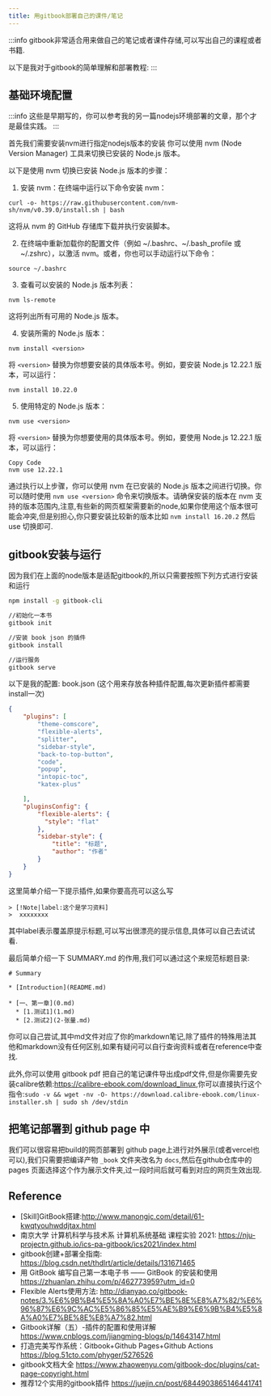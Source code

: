 ```yaml
---
title: 用gitbook部署自己的课件/笔记
---
```


:::info
gitbook非常适合用来做自己的笔记或者课件存储,可以写出自己的课程或者书籍.

以下是我对于gitbook的简单理解和部署教程:
:::

## 基础环境配置

:::info
这些是早期写的，你可以参考我的另一篇nodejs环境部署的文章，那个才是最佳实践。
:::

首先我们需要安装nvm进行指定nodejs版本的安装
你可以使用 nvm (Node Version Manager) 工具来切换已安装的 Node.js 版本。

以下是使用 nvm 切换已安装 Node.js 版本的步骤：

1. 安装 nvm：在终端中运行以下命令安装 nvm：

```Plain Text
curl -o- https://raw.githubusercontent.com/nvm-sh/nvm/v0.39.0/install.sh | bash
```

这将从 nvm 的 GitHub 存储库下载并执行安装脚本。

2. 在终端中重新加载你的配置文件（例如 ~/.bashrc、~/.bash_profile 或 ~/.zshrc），以激活 nvm。或者，你也可以手动运行以下命令：

```Plain Text
source ~/.bashrc
```

3. 查看可以安装的 Node.js 版本列表：

```Plain Text
nvm ls-remote
```

这将列出所有可用的 Node.js 版本。

4. 安装所需的 Node.js 版本：

```Plain Text
nvm install <version>
```

将 `<version>` 替换为你想要安装的具体版本号。例如，要安装 Node.js 12.22.1 版本，可以运行：

```Plain Texts
nvm install 10.22.0
```

5. 使用特定的 Node.js 版本：

```Plain Text
nvm use <version>
```

将 `<version>` 替换为你想要使用的具体版本号。例如，要使用 Node.js 12.22.1 版本，可以运行：

```Plain Text
Copy Code
nvm use 12.22.1
```

通过执行以上步骤，你可以使用 nvm 在已安装的 Node.js 版本之间进行切换。你可以随时使用 `nvm use <version>` 命令来切换版本。请确保安装的版本在 nvm 支持的版本范围内,注意,有些新的网页框架需要新的node,如果你使用这个版本很可能会冲突,但是别担心,你只要安装比较新的版本比如 `nvm install 16.20.2` 然后 use 切换即可.

## gitbook安装与运行

因为我们在上面的node版本是适配gitbook的,所以只需要按照下列方式进行安装和运行

```bash
npm install -g gitbook-cli

//初始化一本书
gitbook init

//安装 book json 的插件
gitbook install

//运行服务
gitbook serve
```

以下是我的配置: book.json (这个用来存放各种插件配置,每次更新插件都需要install一次)

```json
{
    "plugins": [ 
        "theme-comscore",
        "flexible-alerts",
        "splitter",
        "sidebar-style",
        "back-to-top-button",
        "code",
        "popup",
        "intopic-toc",
        "katex-plus"

    ],
    "pluginsConfig": {
        "flexible-alerts": {
          "style": "flat"
        },
        "sidebar-style": {
            "title": "标题",
            "author": "作者"
        }
    }
}
```

这里简单介绍一下提示插件,如果你要高亮可以这么写

```
> [!Note|label:这个是学习资料]
>  xxxxxxxx
```

其中label表示覆盖原提示标题,可以写出很漂亮的提示信息,具体可以自己去试试看.

最后简单介绍一下 SUMMARY.md 的作用,我们可以通过这个来规范标题目录:

```
# Summary

* [Introduction](README.md)

* [一、第一章](0.md)
  * [1.测试1](1.md)
  * [2.测试2](2-张量.md)

```

你可以自己尝试,其中md文件对应了你的markdown笔记,除了插件的特殊用法其他和markdown没有任何区别,如果有疑问可以自行查询资料或者在reference中查找.

此外,你可以使用 gitbook pdf 把自己的笔记课件导出成pdf文件,但是你需要先安装calibre依赖:<https://calibre-ebook.com/download_linux>,你可以直接执行这个指令:`sudo -v && wget -nv -O- https://download.calibre-ebook.com/linux-installer.sh | sudo sh /dev/stdin`

## 把笔记部署到 github page 中

我们可以很容易把build的网页部署到 github page上进行对外展示(或者vercel也可以),我们只需要把编译产物 `_book` 文件夹改名为 `docs`,然后在github仓库中的 pages 页面选择这个作为展示文件夹,过一段时间后就可看到对应的网页生效出现.

## Reference

- \[Skill\]GitBook搭建:<http://www.manongjc.com/detail/61-kwqtyouhwddjtax.html>
- 南京大学 计算机科学与技术系 计算机系统基础 课程实验 2021: <https://nju-projectn.github.io/ics-pa-gitbook/ics2021/index.html>
- gitbook创建+部署全指南: <https://blog.csdn.net/thdlrt/article/details/131671465>
- 用 GitBook 编写自己第一本电子书 —— GitBook 的安装和使用 <https://zhuanlan.zhihu.com/p/462773959?utm_id=0>
- Flexible Alerts使用方法: <http://dianyao.co/gitbook-notes/3.%E6%9B%B4%E5%8A%A0%E7%BE%8E%E8%A7%82/%E6%96%87%E6%9C%AC%E5%86%85%E5%AE%B9%E6%9B%B4%E5%8A%A0%E7%BE%8E%E8%A7%82.html>
- Gitbook详解（五）-插件的配置和使用详解 <https://www.cnblogs.com/jiangming-blogs/p/14643147.html>
- 打造完美写作系统：Gitbook+Github Pages+Github Actions <https://blog.51cto.com/phyger/5276526>
- gitbook文档大全 <https://www.zhaowenyu.com/gitbook-doc/plugins/cat-page-copyright.html>
- 推荐12个实用的gitbook插件 <https://juejin.cn/post/6844903865146441741>
  
